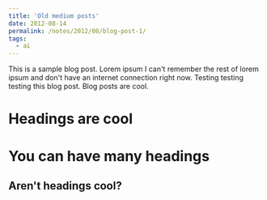```yaml
---
title: 'Old medium posts'
date: 2012-08-14
permalink: /notes/2012/08/blog-post-1/
tags:
  - ai
---
```


This is a sample blog post. Lorem ipsum I can't remember the rest of lorem ipsum and don't have an internet connection right now. Testing testing testing this blog post. Blog posts are cool.

Headings are cool
======

You can have many headings
======

Aren't headings cool?
------
